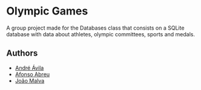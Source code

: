 # Olympic Games

A group project made for the Databases class 
that consists on a SQLite database with data
about athletes, olympic committees, sports and medals.


## Authors

- [André Ávila](https://www.github.com/AvilaAndre)
- [Afonso Abreu](https://github.com/AfonsoAbreu1922)
- [João Malva](https://github.com/Malva2312)

